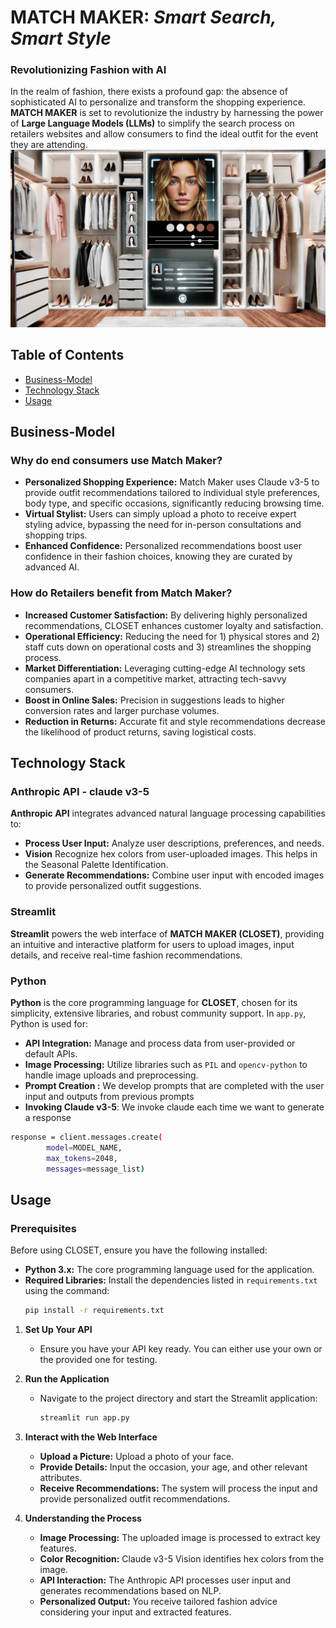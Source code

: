 # MATCH MAKER: *Smart Search, Smart Style*

### Revolutionizing Fashion with AI

In the realm of fashion, there exists a profound gap: the absence of sophisticated AI to personalize and transform the shopping experience. **MATCH MAKER** is set to revolutionize the industry by harnessing the power of **Large Language Models (LLMs)** to simplify the search process on retailers websites and allow consumers to find the ideal outfit for the event they are attending.
![CLOSET Logo](./MATCH_MAKER.png)




## Table of Contents
- [Business-Model](#business-model)
- [Technology Stack](#technology-stack)
- [Usage](#usage)


## Business-Model

### Why do end consumers use Match Maker?

- **Personalized Shopping Experience:** Match Maker uses Claude v3-5 to provide outfit recommendations tailored to individual style preferences, body type, and specific occasions, significantly reducing browsing time.
- **Virtual Stylist:** Users can simply upload a photo to receive expert styling advice, bypassing the need for in-person consultations and shopping trips.
- **Enhanced Confidence:** Personalized recommendations boost user confidence in their fashion choices, knowing they are curated by advanced AI.

### How do Retailers benefit from Match Maker?

- **Increased Customer Satisfaction:** By delivering highly personalized recommendations, CLOSET enhances customer loyalty and satisfaction.
- **Operational Efficiency:** Reducing the need for 1) physical stores and 2) staff cuts down on operational costs and 3) streamlines the shopping process.
- **Market Differentiation:** Leveraging cutting-edge AI technology sets companies apart in a competitive market, attracting tech-savvy consumers.
- **Boost in Online Sales:** Precision in suggestions leads to higher conversion rates and larger purchase volumes.
- **Reduction in Returns:** Accurate fit and style recommendations decrease the likelihood of product returns, saving logistical costs.


## Technology Stack

### Anthropic API - claude v3-5 
**Anthropic API** integrates advanced natural language processing capabilities to:
- **Process User Input:** Analyze user descriptions, preferences, and needs.
- **Vision** Recognize hex colors from user-uploaded images. This helps in the Seasonal Palette Identification.
- **Generate Recommendations:** Combine user input with encoded images to provide personalized outfit suggestions.

### Streamlit
**Streamlit** powers the web interface of **MATCH MAKER (CLOSET)**, providing an intuitive and interactive platform for users to upload images, input details, and receive real-time fashion recommendations.

### Python
**Python** is the core programming language for **CLOSET**, chosen for its simplicity, extensive libraries, and robust community support. In `app.py`, Python is used for:
- **API Integration:** Manage and process data from user-provided or default APIs.
- **Image Processing:** Utilize libraries such as `PIL` and `opencv-python` to handle image uploads and preprocessing.
- **Prompt Creation :** We develop prompts that are completed with the user input and outputs from previous prompts
- **Invoking Claude v3-5**: We invoke claude each time we want to generate a response 

```sh
response = client.messages.create(
        model=MODEL_NAME,
        max_tokens=2048,
        messages=message_list)
```
        



## Usage

### Prerequisites
Before using CLOSET, ensure you have the following installed:
- **Python 3.x:** The core programming language used for the application.
- **Required Libraries:** Install the dependencies listed in `requirements.txt` using the command:
    ```sh
    pip install -r requirements.txt
    ```

1. **Set Up Your API**
   - Ensure you have your API key ready. You can either use your own or the provided one for testing. 

2. **Run the Application**
   - Navigate to the project directory and start the Streamlit application:
     ```sh
     streamlit run app.py
     ```

3. **Interact with the Web Interface**
   - **Upload a Picture:** Upload a photo of your face.
   - **Provide Details:** Input the occasion, your age, and other relevant attributes.
   - **Receive Recommendations:** The system will process the input and provide personalized outfit recommendations.

4. **Understanding the Process**
   - **Image Processing:** The uploaded image is processed to extract key features.
   - **Color Recognition:** Claude v3-5 Vision identifies hex colors from the image.
   - **API Interaction:** The Anthropic API processes user input and generates recommendations based on NLP.
   - **Personalized Output:** You receive tailored fashion advice considering your input and extracted features.


